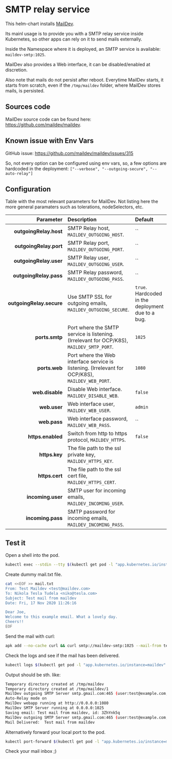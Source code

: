 # SMTP relay service

This helm-chart installs [MailDev](https://github.com/maildev/maildev).

Its mainl usage is to provide you with a SMTP relay service inside Kubernetes,
so other apps can rely on it to send mails externally.

Inside the Namespace where it is deployed, an SMTP service is available: `maildev-smtp:1025`.

MailDev also provides a Web interface, it can be disabled/enabled at discretion.

Also note that mails do not persist after reboot. Everytime MailDev starts, it starts from scratch,
even if the `/tmp/maildev` folder, where MailDev stores mails, is persisted.

## Sources code

MailDev source code can be found here: https://github.com/maildev/maildev.

## Known issue with Env Vars

GitHub issue: https://github.com/maildev/maildev/issues/315

So, not every option can be configured using env vars, so, a few options are hardcoded in the deployment:
`["--verbose", "--outgoing-secure", "--auto-relay"]`

## Configuration

Table with the most relevant parameters for MailDev.
Not listing here the more general paramaters such as tolerations, nodeSelectors, etc.

| Parameter                     | Description                                                                                       | Default                                     |
|------------------------------:|:--------------------------------------------------------------------------------------------------|:--------------------------------------------|
| **outgoingRelay.host**       | SMTP Relay host, `MAILDEV_OUTGOING_HOST`.                                                         | ``                                          |
| **outgoingRelay.port**       | SMTP Relay port, `MAILDEV_OUTGOING_PORT`.                                                         | ``                                          |
| **outgoingRelay.user**       | SMTP Relay user, `MAILDEV_OUTGOING_USER`.                                                         | ``                                          |
| **outgoingRelay.pass**       | SMTP Relay password, `MAILDEV_OUTGOING_PASS`.                                                     | ``                                          |
| **outgoingRelay.secure**     | Use SMTP SSL for outgoing emails, `MAILDEV_OUTGOING_SECURE`.                                      | `true`. Hardcoded in the deployment due to a bug. |
| **ports.smtp**                | Port where the SMTP service is listening. (Irrelevant for OCP/K8S), `MAILDEV_SMTP_PORT`.          | `1025`                                      |
| **ports.web**                 | Port where the Web interface service is listening. (Irrelevant for OCP/K8S), `MAILDEV_WEB_PORT`.  | `1080`                                      |
| **web.disable**               | Disable Web interface. `MAILDEV_DISABLE_WEB`.                                                     | `false`                                     |
| **web.user**                  | Web interface user, `MAILDEV_WEB_USER`.                                                           | `admin`                                     |
| **web.pass**                  | Web interface password, `MAILDEV_WEB_PASS`.                                                       | ``                                          |
| **https.enabled**             | Switch from http to https protocol, `MAILDEV_HTTPS`.                                              | `false`                                     |
| **https.key**                 | The file path to the ssl private key, `MAILDEV_HTTPS_KEY`.                                        |                                             |
| **https.cert**                | The file path to the ssl cert file, `MAILDEV_HTTPS_CERT`.                                         |                                             |
| **incoming.user**             | SMTP user for incoming emails, `MAILDEV_INCOMING_USER`.                                           |                                             |
| **incoming.pass**             | SMTP password for incoming emails, `MAILDEV_INCOMING_PASS`.                                       |                                             |

## Test it

Open a shell into the pod.
```bash
kubectl exec --stdin --tty $(kubectl get pod -l "app.kubernetes.io/instance=maildev" -o name) -- sh
```

Create dummy mail.txt file.
```bash
cat <<EOF >> mail.txt
From: Test Maildev <test@maildev.com>
To: Nikola Tesla Tudela <niko@tesla.com>
Subject: Test mail from maildev
Date: Fri, 17 Nov 2020 11:26:16

Dear Joe,
Welcome to this example email. What a lovely day.
Cheers!!
EOF
```

Send the mail with curl:
```bash
apk add --no-cache curl && curl smtp://maildev-smtp:1025 --mail-from test@maildev.com --mail-rcpt niko@tesla.com --upload-file ./mail.txt
```

Check the logs and see if the mail has been delivered.
```bash
kubectl logs $(kubectl get pod -l "app.kubernetes.io/instance=maildev" -o name)
```
Output should be sth. like:
```bash
Temporary directory created at /tmp/maildev
Temporary directory created at /tmp/maildev/1
MailDev outgoing SMTP Server smtp.gmail.com:465 (user:test@example.com, pass:******, secure:yes)
Auto-Relay mode on
MailDev webapp running at http://0.0.0.0:1080
MailDev SMTP Server running at 0.0.0.0:1025
Saving email: Test mail from maildev, id: 3ZhYnk5q
MailDev outgoing SMTP Server smtp.gmail.com:465 (user:test@example.com, pass:******, secure:yes)
Mail Delivered:  Test mail from maildev
```

Alternatively forward your local port to the pod.
```bash
kubectl port-forward $(kubectl get pod -l "app.kubernetes.io/instance=maildev" -o name) 1080
```

Check your mail inbox ;)
